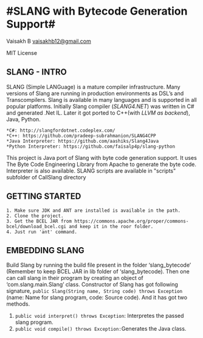 #SLANG with Bytecode Generation Support#
============

Vaisakh B
vaisakhb12@gmail.com

MIT License

## SLANG - INTRO ##
SLANG (Simple LANGuage) is a mature compiler infrastructure. Many versions of Slang are running in production environments as DSL’s and Transcompilers. Slang is available in many languages and is supported in all popular platforms. Initially Slang compiler (*SLANG4.NET*) was written in C# and generated .Net IL. Later it got ported to C++(with *LLVM as backend*), Java, Python.
~~~
*C#: http://slangfordotnet.codeplex.com/
*C++: https://github.com/pradeep-subrahmanion/SLANG4CPP
*Java Interpreter: https://github.com/aashiks/Slang4Java
*Python Interpreter: https://github.com/faisalp4p/slang-python
~~~
This project is Java port of Slang with byte code generation support. It uses The Byte Code Engineering Library from Apache to generate the byte code. Interpreter is also available. 
SLANG scripts are available in "scripts" subfolder of CallSlang directory

## GETTING STARTED ##
~~~
1. Make sure JDK and ANT are installed is available in the path. 
2. Clone the project.
3. Get the BCEL JAR from https://commons.apache.org/proper/commons-bcel/download_bcel.cgi and keep it in the roor folder.
4. Just run 'ant' command.
~~~

## EMBEDDING SLANG ##
Build Slang by running the build file present in the folder ‘slang_bytecode’ (Remember to keep BCEL JAR in lib folder of ‘slang_bytecode). Then one can call slang in their program by creating an object of ‘com.slang.main.Slang’ class. Constructor of Slang has got following signature, `public Slang(String name, String code) throws Exception` (name: Name for slang program, code: Source code). And it has got two methods.
1. `public void interpret() throws Exception`: Interpretes the passed slang program.
2. `public void compile() throws Exception:`Generates the Java class.